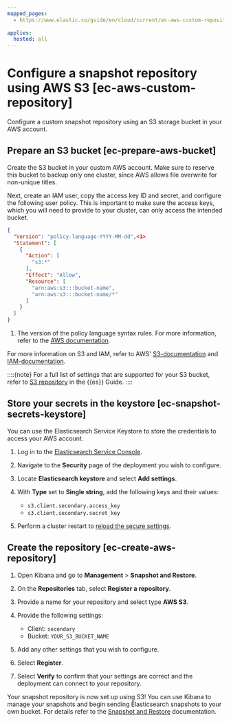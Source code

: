 ```yaml
---
mapped_pages:
  - https://www.elastic.co/guide/en/cloud/current/ec-aws-custom-repository.html
  
applies:
  hosted: all
---
```


# Configure a snapshot repository using AWS S3 [ec-aws-custom-repository]

Configure a custom snapshot repository using an S3 storage bucket in your AWS account.


## Prepare an S3 bucket [ec-prepare-aws-bucket]

Create the S3 bucket in your custom AWS account. Make sure to reserve this bucket to backup only one cluster, since AWS allows file overwrite for non-unique titles.

Next, create an IAM user, copy the access key ID and secret, and configure the following user policy. This is important to make sure the access keys, which you will need to provide to your cluster, can only access the intended bucket.

```json
{
  "Version": "policy-language-YYYY-MM-dd",<1>
  "Statement": [
    {
      "Action": [
        "s3:*"
      ],
      "Effect": "Allow",
      "Resource": [
        "arn:aws:s3:::bucket-name",
        "arn:aws:s3:::bucket-name/*"
      ]
    }
  ]
}
```

1. The version of the policy language syntax rules. For more information, refer to the [AWS documentation](https://docs.aws.amazon.com/IAM/latest/UserGuide/access-analyzer-reference-policy-checks.md#access-analyzer-reference-policy-checks-error-invalid-version).


For more information on S3 and IAM, refer to AWS' [S3-documentation](http://docs.aws.amazon.com/AmazonS3/latest/dev/Introduction.md) and [IAM-documentation](http://aws.amazon.com/documentation/iam/).

::::{note}
For a full list of settings that are supported for your S3 bucket, refer to [S3 repository](s3-repository.md) in the {{es}} Guide.
::::



## Store your secrets in the keystore [ec-snapshot-secrets-keystore]

You can use the Elasticsearch Service Keystore to store the credentials to access your AWS account.

1. Log in to the [Elasticsearch Service Console](https://cloud.elastic.co?page=docs&placement=docs-body).
2. Navigate to the **Security** page of the deployment you wish to configure.
3. Locate **Elasticsearch keystore** and select **Add settings**.
4. With **Type** set to **Single string**, add the following keys and their values:

    * `s3.client.secondary.access_key`
    * `s3.client.secondary.secret_key`

5. Perform a cluster restart to [reload the secure settings](https://www.elastic.co/guide/en/cloud/current/ec-configuring-keystore.html#ec-add-secret-values).


## Create the repository [ec-create-aws-repository]

1. Open Kibana and go to **Management** > **Snapshot and Restore**.
2. On the **Repositories** tab, select **Register a repository**.
3. Provide a name for your repository and select type **AWS S3**.
4. Provide the following settings:

    * Client: `secondary`
    * Bucket: `YOUR_S3_BUCKET_NAME`

5. Add any other settings that you wish to configure.
6. Select **Register**.
7. Select **Verify** to confirm that your settings are correct and the deployment can connect to your repository.

Your snapshot repository is now set up using S3! You can use Kibana to manage your snapshots and begin sending Elasticsearch snapshots to your own bucket. For details refer to the [Snapshot and Restore](create-snapshots.md) documentation.

